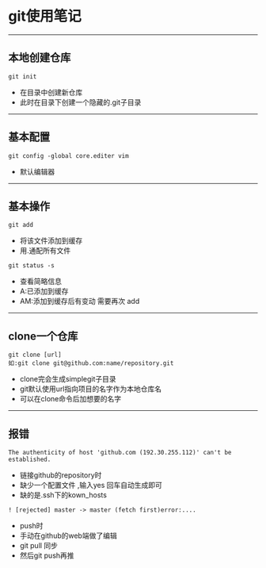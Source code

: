 # git使用笔记
*****
 ## 本地创建仓库

```
git init
```
* 在目录中创建新仓库
* 此时在目录下创建一个隐藏的.git子目录
*******
## 基本配置
```
git config -global core.editer vim
```
* 默认编辑器
******
## 基本操作
```
git add
```
* 将该文件添加到缓存
* 用.通配所有文件
```
git status -s
```
* 查看简略信息
* A:已添加到缓存
* AM:添加到缓存后有变动 需要再次 add
*****
## clone一个仓库
```
git clone [url]
如:git clone git@github.com:name/repository.git
```
* clone完会生成simplegit子目录
* git默认使用url指向项目的名字作为本地仓库名
* 可以在clone命令后加想要的名字
********
## 报错
```
The authenticity of host 'github.com (192.30.255.112)' can't be established.
```
* 链接github的repository时
* 缺少一个配置文件 ,输入yes 回车自动生成即可
* 缺的是.ssh下的kown_hosts
```
! [rejected] master -> master (fetch first)error:....
```
* push时
* 手动在github的web端做了编辑
* git pull 同步
* 然后git push再推
